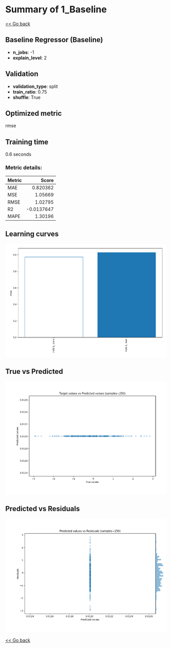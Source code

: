 # Summary of 1_Baseline

[<< Go back](../README.md)


## Baseline Regressor (Baseline)
- **n_jobs**: -1
- **explain_level**: 2

## Validation
 - **validation_type**: split
 - **train_ratio**: 0.75
 - **shuffle**: True

## Optimized metric
rmse

## Training time

0.6 seconds

### Metric details:
| Metric   |      Score |
|:---------|-----------:|
| MAE      |  0.820362  |
| MSE      |  1.05669   |
| RMSE     |  1.02795   |
| R2       | -0.0137647 |
| MAPE     |  1.30196   |



## Learning curves
![Learning curves](learning_curves.png)
## True vs Predicted

![True vs Predicted](true_vs_predicted.png)


## Predicted vs Residuals

![Predicted vs Residuals](predicted_vs_residuals.png)



[<< Go back](../README.md)
